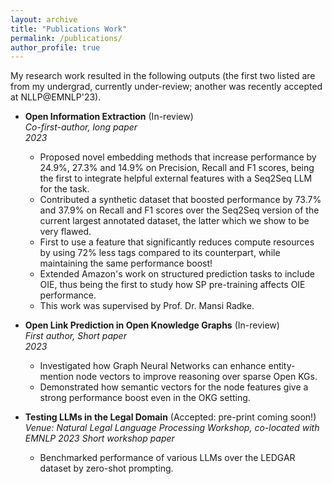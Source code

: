 ```yaml
---
layout: archive
title: "Publications Work"
permalink: /publications/
author_profile: true
---
```


My research work resulted in the following outputs (the first two listed are from my undergrad, currently under-review; another was recently accepted at NLLP@EMNLP'23).

- **Open Information Extraction** (In-review)\
    _Co-first-author, long paper_ \
    _2023_
    - Proposed novel embedding methods that increase performance by 24.9%, 27.3% and 14.9% on Precision, Recall and F1 scores, being the first to integrate helpful external features with a Seq2Seq LLM for the task.
    - Contributed a synthetic dataset that boosted performance by 73.7% and 37.9% on Recall and F1 scores over the Seq2Seq version of the current largest annotated dataset, the latter which we show to be very flawed.
    - First to use a feature that significantly reduces compute resources by using 72% less tags compared to its counterpart, while maintaining the same performance boost!
    - Extended Amazon's work on structured prediction tasks to include OIE, thus being the first to study how SP pre-training affects OIE performance.
    - This work was supervised by Prof. Dr. Mansi Radke.
    
- **Open Link Prediction in Open Knowledge Graphs** (In-review) \
    _First author, Short paper_ \
    _2023_
    - Investigated how Graph Neural Networks can enhance entity-mention node vectors to improve reasoning over sparse Open KGs.
    - Demonstrated how semantic vectors for the node features give a strong performance boost even in the OKG setting.

- **Testing LLMs in the Legal Domain** (Accepted: pre-print coming soon!) \
  _Venue: Natural Legal Language Processing Workshop, co-located with EMNLP 2023_
  _Short workshop paper_
  - Benchmarked performance of various LLMs over the LEDGAR dataset by zero-shot prompting.
